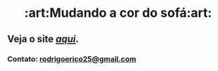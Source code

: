 <h1 align="center"> :art:Mudando a cor do sofá:art:</h1>

## Veja o site *[aqui]( https://rodrigoerico.github.io/Mudando_a_cor_do_sofa)*.
### Contato: rodrigoerico25@gmail.com

